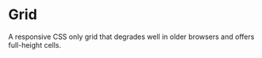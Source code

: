 Grid
====

A responsive CSS only grid that degrades well in older browsers and offers full-height cells.
